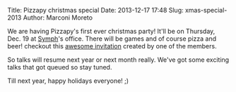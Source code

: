 Title: Pizzapy christmas special
Date: 2013-12-17 17:48
Slug: xmas-special-2013
Author: Marconi Moreto

We are having Pizzapy's first ever christmas party! It'll be on Thursday, Dec. 19 at [Symph](http://sym.ph/)'s office. There will be games and of course pizza and beer! checkout this [awesome invitation](https://dl.dropboxusercontent.com/u/9519501/host/christmasparty-invitation.jpg) created by one of the members.

So talks will resume next year or next month really. We've got some exciting talks that got queued so stay tuned.

Till next year, happy holidays everyone! ;)
